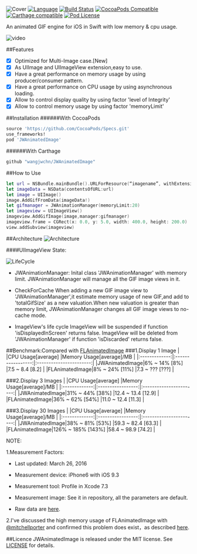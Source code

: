 ![Cover](https://raw.githubusercontent.com/wangjwchn/BenchmarkImage/master/Cover.png)
[![Language](https://img.shields.io/badge/swift-2.2-orange.svg)](http://swift.org)
[![Build Status](https://travis-ci.org/wangjwchn/JWAnimatedImage.svg?branch=master)](https://travis-ci.org/wangjwchn/JWAnimatedImage)
[![CocoaPods Compatible](https://img.shields.io/cocoapods/v/JWAnimatedImage.svg)](https://img.shields.io/cocoapods/v/JWAnimatedImage.svg)
[![Carthage compatible](https://img.shields.io/badge/Carthage-compatible-4BC51D.svg?style=flat)](https://github.com/Carthage/Carthage)
[![Pod License](https://img.shields.io/dub/l/vibe-d.svg)](https://www.apache.org/licenses/LICENSE-2.0.html)

An animated GIF engine for iOS in Swift with low memory & cpu usage.

![video](http://i.imgur.com/XOoq9mP.gif)

##Features
- [x] Optimized for Multi-Image case.[New]
- [x] As UIImage and UIImageView extension,easy to use.
- [x] Have a great performance on memory usage by using producer/consumer pattern.
- [x] Have a great performance on CPU usage by using asynchronous loading.
- [x] Allow to control display quality by using factor 'level of Integrity'
- [x] Allow to control memory usage by using factor 'memoryLimit'

##Installation
######With CocoaPods
```ruby
source 'https://github.com/CocoaPods/Specs.git'
use_frameworks!
pod 'JWAnimatedImage'
```
######With Carthage
```ruby
github "wangjwchn/JWAnimatedImage"
```
##How to Use
```swift
let url = NSBundle.mainBundle().URLForResource(“imagename”, withExtension: "gif")!
let imageData = NSData(contentsOfURL:url)
let image = UIImage()
image.AddGifFromData(imageData!)
let gifmanager = JWAnimationManager(memoryLimit:20)
let imageview = UIImageView()
imageview.AddGifImage(image,manager:gifmanager)
imageview.frame = CGRect(x: 0.0, y: 5.0, width: 400.0, height: 200.0)
view.addSubview(imageview)
```
##Architecture
![Architecture](https://raw.githubusercontent.com/wangjwchn/BenchmarkImage/master/Architecture.png)

####UIImageView State:

![LifeCycle](https://raw.githubusercontent.com/wangjwchn/BenchmarkImage/master/LifeCycle.png)

- JWAnimationManager:
Inital class 'JWAnimationManager' with memory limit.
JWAnimationManager will manage all the GIF image views in it. 

- CheckForCache
When adding a new GIF image view to 'JWAnimationManager',it estimate memory usage of new GIF,and add to 'totalGifSize' as a new valuation.When new valuation is greater than memory limit, JWAnimationManager changes all GIF image views to no-cache mode.

- ImageView's life cycle
ImageView will be suspended if function 'isDisplayedInScreen' returns false.
ImageView will be deleted from 'JWAnimationManager' if function 'isDiscarded' returns false.


##Benchmark:Compared with [FLAnimatedImage](https://github.com/Flipboard/FLAnimatedImage)
###1.Display 1 Image
|               |CPU Usage[average] |Memory Usage[average]/MB |
|:-------------:|:-----------------:|:-----------------------:|
|JWAnimatedImage|6% ~ 14% [8%]      |7.5 ~ 8.4 [8.2]          |
|FLAnimatedImage|8% ~ 24% [11%]     |7.3 ~ ??? [???]          |

###2.Display 3 Images
|               |CPU Usage[average] |Memory Usage[average]/MB |
|:-------------:|:-----------------:|:-----------------------:|
|JWAnimatedImage|31% ~ 44% [38%]    |12.4 ~ 13.4 [12.9]       |
|FLAnimatedImage|36% ~ 62% [54%]    |11.0 ~ 12.4 [11.3]       |

###3.Display 30 Images
|               |CPU Usage[average] |Memory Usage[average]/MB |
|:-------------:|:-----------------:|:-----------------------:|
|JWAnimatedImage|38% ~ 81% [53%]    |59.3 ~ 82.4 [63.3]       |
|FLAnimatedImage|126% ~ 185% [143%] |58.4 ~ 98.9 [74.2]       |

NOTE:

1.Measurement Factors:

 - Last updated: March 26, 2016

 - Measurement device: iPhone6 with iOS 9.3

 - Measurement tool: Profile in Xcode 7.3

 - Measurement image: See it in repository, all the parameters are default.

 - Raw data are [here](https://github.com/wangjwchn/BenchmarkImage).

2.I've discussed the high memory usage of FLAnimatedImage with [@mitchellporter](https://github.com/mitchellporter) and confirmed this problem does exist，as described [here](https://github.com/wangjwchn/JWAnimatedImage/issues/1).


##Licence
JWAnimatedImage is released under the MIT license. See [LICENSE](https://github.com/wangjwchn/JWAnimatedImage/raw/master/LICENSE) for details.

